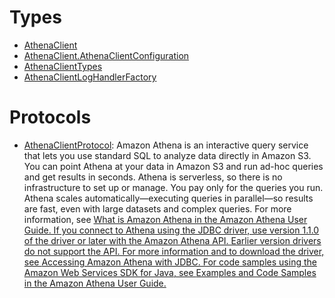 # Types

  - [AthenaClient](/aws-sdk-swift/reference/0.x/AWSAthena/AthenaClient)
  - [AthenaClient.AthenaClientConfiguration](/aws-sdk-swift/reference/0.x/AWSAthena/AthenaClient_AthenaClientConfiguration)
  - [AthenaClientTypes](/aws-sdk-swift/reference/0.x/AWSAthena/AthenaClientTypes)
  - [AthenaClientLogHandlerFactory](/aws-sdk-swift/reference/0.x/AWSAthena/AthenaClientLogHandlerFactory)

# Protocols

  - [AthenaClientProtocol](/aws-sdk-swift/reference/0.x/AWSAthena/AthenaClientProtocol):
    Amazon Athena is an interactive query service that lets you use standard SQL
    to analyze data directly in Amazon S3. You can point Athena at your
    data in Amazon S3 and run ad-hoc queries and get results in seconds. Athena is serverless, so there is no infrastructure to set up or manage. You pay
    only for the queries you run. Athena scales automatically—executing queries
    in parallel—so results are fast, even with large datasets and complex queries. For more
    information, see <a href="http://docs.aws.amazon.com/athena/latest/ug/what-is.html">What is Amazon Athena in the Amazon Athena User
    Guide.
    If you connect to Athena using the JDBC driver, use version 1.1.0 of the
    driver or later with the Amazon Athena API. Earlier version drivers do not
    support the API. For more information and to download the driver, see <a href="https://docs.aws.amazon.com/athena/latest/ug/connect-with-jdbc.html">Accessing
    Amazon Athena with JDBC.
    For code samples using the Amazon Web Services SDK for Java, see <a href="https://docs.aws.amazon.com/athena/latest/ug/code-samples.html">Examples and
    Code Samples in the Amazon Athena User
    Guide.
